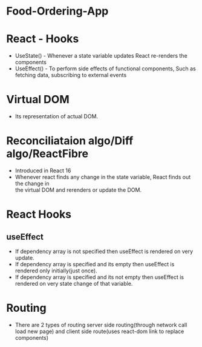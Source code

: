 # Food-Ordering-App

# React - Hooks
- UseState() - Whenever a state variable updates React re-renders the components
- UseEffect() - To perform side effects of functional components, Such as fetching data, subscribing to external events

# Virtual DOM
- Its representation of actual DOM.

# Reconciliataion algo/Diff algo/ReactFibre
- Introduced in React 16
- Whenever react finds any change in the state variable, React finds out the change in    
   the virtual DOM and rerenders or update the DOM.

# React Hooks
   ## useEffect 
   - If dependency array is not specified then useEffect is rendered on very update. 
   - If dependency array is specified and its empty then useEffect is rendered only initially(just once).
   - If dependency array is specified and its not empty then useEffect is rendered on very state change of that variable.

# Routing 
   - There are 2 types of routing server side routing(through network call load new page) and client side route(uses react-dom link to replace components)
